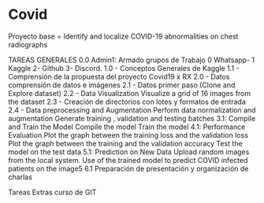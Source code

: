 # Covid
Proyecto base = Identify and localize COVID-19 abnormalities on chest radiographs


TAREAS GENERALES
0.0   Admin1: Armado grupos de Trabajo 0 Whatsapp- 1 Kaggle 2- Github 3- Discord.
1.0 - Conceptos Generales de Kaggle
1.1 - Comprensión de la propuesta del proyecto Covid19  x RX
2.0 - Datos comprensión de datos e imágenes
2.1 - Datos primer paso (Clone and Explore dataset)
2.2 - Data Visualization Visualize a grid of 16 images from the dataset
2.3 - Creación de directorios con lotes y formatos de entrada
2.4 - Data preprocessing and Augmentation Perform data normalization and augmentation Generate training , validation and testing batches
3.1: Compile and Train the Model Compile the model Train the model
4.1: Performance Evaluation Plot the graph between the training loss and the validation loss Plot the graph between the training and the validation accuracy Test the model on the test data
5.1: Prediction on New Data Upload random images from the local system. Use of the trained model to predict COVID infected patients on the image5
6.1  Preparación de presentación y organización de charlas 

Tareas Extras
curso de GIT
